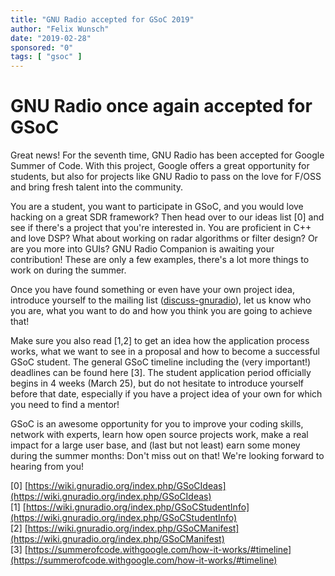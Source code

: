 ```yaml
---
title: "GNU Radio accepted for GSoC 2019"
author: "Felix Wunsch"
date: "2019-02-28"
sponsored: "0"
tags: [ "gsoc" ]
---
```


# GNU Radio once again accepted for GSoC

Great news! For the seventh time, GNU Radio has been accepted for Google Summer of Code. With this project, Google offers a great opportunity for students, but also for projects like GNU Radio to pass on the love for F/OSS and bring fresh talent into the community.

You are a student, you want to participate in GSoC, and you would love hacking on a great SDR framework? Then head over to our ideas list [0] and see if there's a project that you're interested in. You are proficient in C++ and love DSP? What about working on radar algorithms or filter design? Or are you more into GUIs? GNU Radio Companion is awaiting your contribution! These are only a few examples, there's a lot more things to work on during the summer.

Once you have found something or even have your own project idea, introduce yourself to the mailing list ([discuss-gnuradio](https://lists.gnu.org/mailman/listinfo/discuss-gnuradio)), let us know who you are, what you want to do and how you think you are going to achieve that!

Make sure you also read [1,2] to get an idea how the application process works, what we want to see in a proposal and how to become a successful GSoC student. The general GSoC timeline including the (very important!) deadlines can be found here [3]. The student application period officially begins in 4 weeks (March 25), but do not hesitate to introduce yourself before that date, especially if you have a project idea of your own for which you need to find a mentor!

GSoC is an awesome opportunity for you to improve your coding skills, network with experts, learn how open source projects work, make a real impact for a large user base, and (last but not least) earn some money during the summer months: Don't miss out on that! We're looking forward to hearing from you!

[0] [https://wiki.gnuradio.org/index.php/GSoCIdeas](https://wiki.gnuradio.org/index.php/GSoCIdeas)<br />
[1] [https://wiki.gnuradio.org/index.php/GSoCStudentInfo](https://wiki.gnuradio.org/index.php/GSoCStudentInfo)<br />
[2] [https://wiki.gnuradio.org/index.php/GSoCManifest](https://wiki.gnuradio.org/index.php/GSoCManifest)<br />
[3] [https://summerofcode.withgoogle.com/how-it-works/#timeline](https://summerofcode.withgoogle.com/how-it-works/#timeline)
